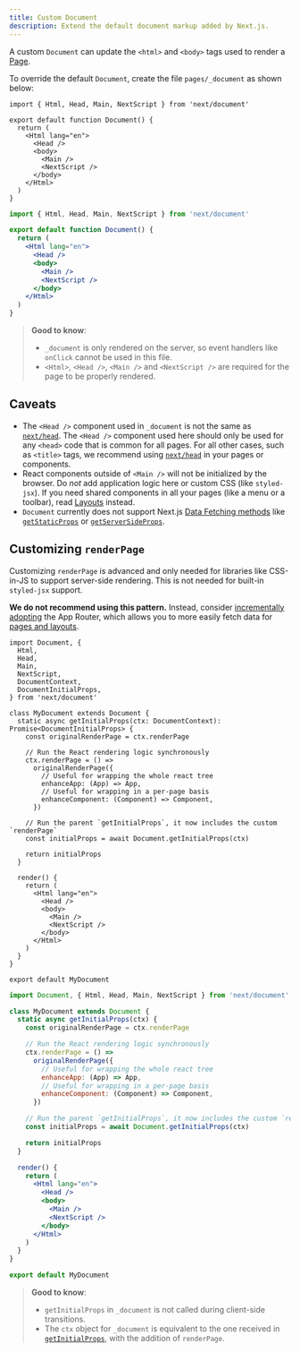 ```yaml
---
title: Custom Document
description: Extend the default document markup added by Next.js.
---
```


A custom `Document` can update the `<html>` and `<body>` tags used to render a [Page](/nextjs-cn/pages/building-your-application/routing/pages-and-layouts).

To override the default `Document`, create the file `pages/_document` as shown below:

```tsx switcher
import { Html, Head, Main, NextScript } from 'next/document'

export default function Document() {
  return (
    <Html lang="en">
      <Head />
      <body>
        <Main />
        <NextScript />
      </body>
    </Html>
  )
}
```

```jsx switcher
import { Html, Head, Main, NextScript } from 'next/document'

export default function Document() {
  return (
    <Html lang="en">
      <Head />
      <body>
        <Main />
        <NextScript />
      </body>
    </Html>
  )
}
```

> **Good to know**:
>
> - `_document` is only rendered on the server, so event handlers like `onClick` cannot be used in this file.
> - `<Html>`, `<Head />`, `<Main />` and `<NextScript />` are required for the page to be properly rendered.

## Caveats

- The `<Head />` component used in `_document` is not the same as [`next/head`](). The `<Head />` component used here should only be used for any `<head>` code that is common for all pages. For all other cases, such as `<title>` tags, we recommend using [`next/head`]() in your pages or components.
- React components outside of `<Main />` will not be initialized by the browser. Do _not_ add application logic here or custom CSS (like `styled-jsx`). If you need shared components in all your pages (like a menu or a toolbar), read [Layouts](/nextjs-cn/pages/building-your-application/routing/pages-and-layouts#layout-pattern) instead.
- `Document` currently does not support Next.js [Data Fetching methods](/nextjs-cn/pages/building-your-application/data-fetching/index) like [`getStaticProps`](/nextjs-cn/pages/building-your-application/data-fetching/get-static-props) or [`getServerSideProps`](/nextjs-cn/pages/building-your-application/data-fetching/get-server-side-props).

## Customizing `renderPage`

Customizing `renderPage` is advanced and only needed for libraries like CSS-in-JS to support server-side rendering. This is not needed for built-in `styled-jsx` support.

**We do not recommend using this pattern.** Instead, consider [incrementally adopting](/nextjs-cn/app/guides/migrating/app-router-migration) the App Router, which allows you to more easily fetch data for [pages and layouts](/nextjs-cn/app/building-your-application/routing/layouts-and-templates).

```tsx switcher
import Document, {
  Html,
  Head,
  Main,
  NextScript,
  DocumentContext,
  DocumentInitialProps,
} from 'next/document'

class MyDocument extends Document {
  static async getInitialProps(ctx: DocumentContext): Promise<DocumentInitialProps> {
    const originalRenderPage = ctx.renderPage

    // Run the React rendering logic synchronously
    ctx.renderPage = () =>
      originalRenderPage({
        // Useful for wrapping the whole react tree
        enhanceApp: (App) => App,
        // Useful for wrapping in a per-page basis
        enhanceComponent: (Component) => Component,
      })

    // Run the parent `getInitialProps`, it now includes the custom `renderPage`
    const initialProps = await Document.getInitialProps(ctx)

    return initialProps
  }

  render() {
    return (
      <Html lang="en">
        <Head />
        <body>
          <Main />
          <NextScript />
        </body>
      </Html>
    )
  }
}

export default MyDocument
```

```jsx switcher
import Document, { Html, Head, Main, NextScript } from 'next/document'

class MyDocument extends Document {
  static async getInitialProps(ctx) {
    const originalRenderPage = ctx.renderPage

    // Run the React rendering logic synchronously
    ctx.renderPage = () =>
      originalRenderPage({
        // Useful for wrapping the whole react tree
        enhanceApp: (App) => App,
        // Useful for wrapping in a per-page basis
        enhanceComponent: (Component) => Component,
      })

    // Run the parent `getInitialProps`, it now includes the custom `renderPage`
    const initialProps = await Document.getInitialProps(ctx)

    return initialProps
  }

  render() {
    return (
      <Html lang="en">
        <Head />
        <body>
          <Main />
          <NextScript />
        </body>
      </Html>
    )
  }
}

export default MyDocument
```

> **Good to know**:
>
> - `getInitialProps` in `_document` is not called during client-side transitions.
> - The `ctx` object for `_document` is equivalent to the one received in [`getInitialProps`](/nextjs-cn/pages/api-reference/functions/get-initial-props#context-object), with the addition of `renderPage`.
